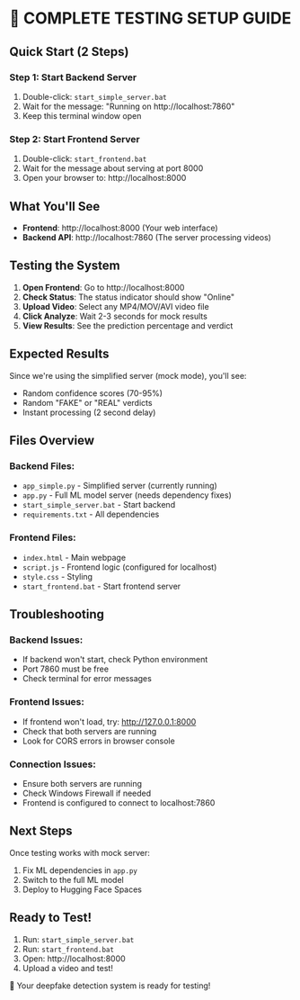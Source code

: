 # 🚀 COMPLETE TESTING SETUP GUIDE

## Quick Start (2 Steps)

### Step 1: Start Backend Server
1. Double-click: `start_simple_server.bat`
2. Wait for the message: "Running on http://localhost:7860"
3. Keep this terminal window open

### Step 2: Start Frontend Server
1. Double-click: `start_frontend.bat` 
2. Wait for the message about serving at port 8000
3. Open your browser to: http://localhost:8000

## What You'll See

- **Frontend**: http://localhost:8000 (Your web interface)
- **Backend API**: http://localhost:7860 (The server processing videos)

## Testing the System

1. **Open Frontend**: Go to http://localhost:8000
2. **Check Status**: The status indicator should show "Online" 
3. **Upload Video**: Select any MP4/MOV/AVI video file
4. **Click Analyze**: Wait 2-3 seconds for mock results
5. **View Results**: See the prediction percentage and verdict

## Expected Results

Since we're using the simplified server (mock mode), you'll see:
- Random confidence scores (70-95%)
- Random "FAKE" or "REAL" verdicts  
- Instant processing (2 second delay)

## Files Overview

### Backend Files:
- `app_simple.py` - Simplified server (currently running)
- `app.py` - Full ML model server (needs dependency fixes)
- `start_simple_server.bat` - Start backend
- `requirements.txt` - All dependencies

### Frontend Files:
- `index.html` - Main webpage
- `script.js` - Frontend logic (configured for localhost)
- `style.css` - Styling
- `start_frontend.bat` - Start frontend server

## Troubleshooting

### Backend Issues:
- If backend won't start, check Python environment
- Port 7860 must be free
- Check terminal for error messages

### Frontend Issues:
- If frontend won't load, try: http://127.0.0.1:8000
- Check that both servers are running
- Look for CORS errors in browser console

### Connection Issues:
- Ensure both servers are running
- Check Windows Firewall if needed
- Frontend is configured to connect to localhost:7860

## Next Steps

Once testing works with mock server:
1. Fix ML dependencies in `app.py`
2. Switch to the full ML model
3. Deploy to Hugging Face Spaces

## Ready to Test!

1. Run: `start_simple_server.bat`
2. Run: `start_frontend.bat`  
3. Open: http://localhost:8000
4. Upload a video and test!

🎉 Your deepfake detection system is ready for testing!
